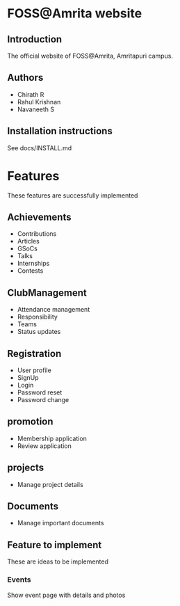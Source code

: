 # FOSS@Amrita website

## Introduction
The official website of FOSS@Amrita, Amritapuri campus.

## Authors
* Chirath R
* Rahul Krishnan
* Navaneeth S

## Installation instructions
See docs/INSTALL.md

# Features
These features are successfully implemented

## Achievements
* Contributions
* Articles
* GSoCs
* Talks
* Internships
* Contests

## ClubManagement
* Attendance management
* Responsibility
* Teams
* Status updates

## Registration
* User profile
* SignUp
* Login
* Password reset
* Password change

## promotion
* Membership application
* Review application

## projects
* Manage project details

## Documents
* Manage important documents


## Feature to implement
These are ideas to be implemented

### Events
Show event page with details and photos
